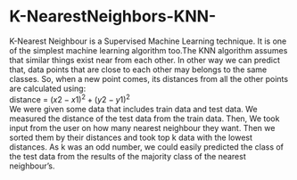 # K-NearestNeighbors-KNN-

K-Nearest Neighbour is a Supervised Machine Learning
technique. It is one of the simplest machine learning algorithm
too.The KNN algorithm assumes that similar things exist near
from each other. In other way we can predict that, data points
that are close to each other may belongs to the same classes.
So, when a new point comes, its distances from all the other
points are calculated using: <br>
distance = $(x2 − x1)^2 + (y2 − y1)^2$ <br>
We were given some data that includes train data
and test data. We measured the distance of the test data from
the train data. Then, We took input from the user on how many
nearest neighbour they want. Then we sorted them by their
distances and took top k data with the lowest distances. As k
was an odd number, we could easily predicted the class of the
test data from the results of the majority class of the nearest
neighbour’s.
